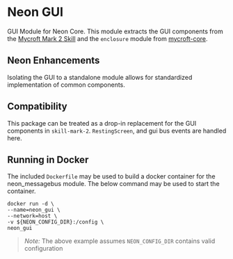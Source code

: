 # Neon GUI
GUI Module for Neon Core. This module extracts the GUI components from the 
[Mycroft Mark 2 Skill](https://github.com/MycroftAI/skill-mark-2) and the `enclosure` module
from [mycroft-core](https://github.com/MycroftAI/mycroft-core/tree/dev/mycroft/enclosure). 

## Neon Enhancements
Isolating the GUI to a standalone module allows for standardized implementation of common 
components.

## Compatibility
This package can be treated as a drop-in replacement for the GUI components in `skill-mark-2`.
`RestingScreen`, and gui bus events are handled here.

## Running in Docker
The included `Dockerfile` may be used to build a docker container for the neon_messagebus module. The below command may be used
to start the container.

```shell
docker run -d \
--name=neon_gui \
--network=host \
-v ${NEON_CONFIG_DIR}:/config \
neon_gui
```
>*Note:* The above example assumes `NEON_CONFIG_DIR` contains valid configuration
